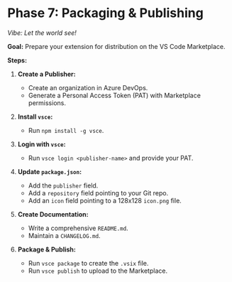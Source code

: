 # Phase 7: Packaging & Publishing

*Vibe: Let the world see!*

**Goal:** Prepare your extension for distribution on the VS Code Marketplace.

**Steps:**

1.  **Create a Publisher:**
    *   Create an organization in Azure DevOps.
    *   Generate a Personal Access Token (PAT) with Marketplace permissions.

2.  **Install `vsce`:**
    *   Run `npm install -g vsce`.

3.  **Login with `vsce`:**
    *   Run `vsce login <publisher-name>` and provide your PAT.

4.  **Update `package.json`:**
    *   Add the `publisher` field.
    *   Add a `repository` field pointing to your Git repo.
    *   Add an `icon` field pointing to a 128x128 `icon.png` file.

5.  **Create Documentation:**
    *   Write a comprehensive `README.md`.
    *   Maintain a `CHANGELOG.md`.

6.  **Package & Publish:**
    *   Run `vsce package` to create the `.vsix` file.
    *   Run `vsce publish` to upload to the Marketplace.
